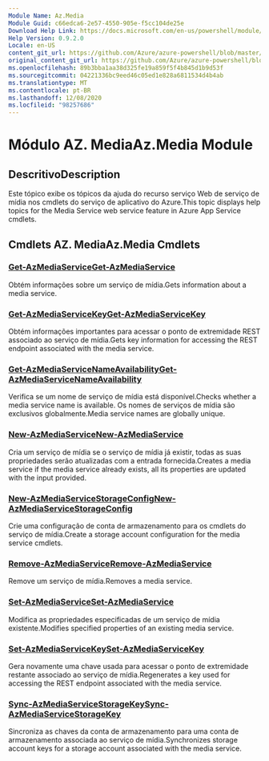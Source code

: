 ```yaml
---
Module Name: Az.Media
Module Guid: c66edca6-2e57-4550-905e-f5cc104de25e
Download Help Link: https://docs.microsoft.com/en-us/powershell/module/az.media
Help Version: 0.9.2.0
Locale: en-US
content_git_url: https://github.com/Azure/azure-powershell/blob/master/src/Media/Media/help/Az.Media.md
original_content_git_url: https://github.com/Azure/azure-powershell/blob/master/src/Media/Media/help/Az.Media.md
ms.openlocfilehash: 89b3bba1aa38d325fe19a859f5f4b845d1b9d53f
ms.sourcegitcommit: 04221336bc9eed46c05ed1e828a6811534d4b4ab
ms.translationtype: MT
ms.contentlocale: pt-BR
ms.lasthandoff: 12/08/2020
ms.locfileid: "98257686"
---
```

# <span data-ttu-id="02299-101">Módulo AZ. Media</span><span class="sxs-lookup"><span data-stu-id="02299-101">Az.Media Module</span></span>
## <span data-ttu-id="02299-102">Descritivo</span><span class="sxs-lookup"><span data-stu-id="02299-102">Description</span></span>
<span data-ttu-id="02299-103">Este tópico exibe os tópicos da ajuda do recurso serviço Web de serviço de mídia nos cmdlets do serviço de aplicativo do Azure.</span><span class="sxs-lookup"><span data-stu-id="02299-103">This topic displays help topics for the Media Service web service feature in Azure App Service cmdlets.</span></span>

## <span data-ttu-id="02299-104">Cmdlets AZ. Media</span><span class="sxs-lookup"><span data-stu-id="02299-104">Az.Media Cmdlets</span></span>
### [<span data-ttu-id="02299-105">Get-AzMediaService</span><span class="sxs-lookup"><span data-stu-id="02299-105">Get-AzMediaService</span></span>](Get-AzMediaService.md)
<span data-ttu-id="02299-106">Obtém informações sobre um serviço de mídia.</span><span class="sxs-lookup"><span data-stu-id="02299-106">Gets information about a media service.</span></span>

### [<span data-ttu-id="02299-107">Get-AzMediaServiceKey</span><span class="sxs-lookup"><span data-stu-id="02299-107">Get-AzMediaServiceKey</span></span>](Get-AzMediaServiceKey.md)
<span data-ttu-id="02299-108">Obtém informações importantes para acessar o ponto de extremidade REST associado ao serviço de mídia.</span><span class="sxs-lookup"><span data-stu-id="02299-108">Gets key information for accessing the REST endpoint associated with the media service.</span></span>

### [<span data-ttu-id="02299-109">Get-AzMediaServiceNameAvailability</span><span class="sxs-lookup"><span data-stu-id="02299-109">Get-AzMediaServiceNameAvailability</span></span>](Get-AzMediaServiceNameAvailability.md)
<span data-ttu-id="02299-110">Verifica se um nome de serviço de mídia está disponível.</span><span class="sxs-lookup"><span data-stu-id="02299-110">Checks whether a media service name is available.</span></span>
<span data-ttu-id="02299-111">Os nomes de serviços de mídia são exclusivos globalmente.</span><span class="sxs-lookup"><span data-stu-id="02299-111">Media service names are globally unique.</span></span>

### [<span data-ttu-id="02299-112">New-AzMediaService</span><span class="sxs-lookup"><span data-stu-id="02299-112">New-AzMediaService</span></span>](New-AzMediaService.md)
<span data-ttu-id="02299-113">Cria um serviço de mídia se o serviço de mídia já existir, todas as suas propriedades serão atualizadas com a entrada fornecida.</span><span class="sxs-lookup"><span data-stu-id="02299-113">Creates a media service if the media service already exists, all its properties are updated with the input provided.</span></span>

### [<span data-ttu-id="02299-114">New-AzMediaServiceStorageConfig</span><span class="sxs-lookup"><span data-stu-id="02299-114">New-AzMediaServiceStorageConfig</span></span>](New-AzMediaServiceStorageConfig.md)
<span data-ttu-id="02299-115">Crie uma configuração de conta de armazenamento para os cmdlets do serviço de mídia.</span><span class="sxs-lookup"><span data-stu-id="02299-115">Create a storage account configuration for the media service cmdlets.</span></span>

### [<span data-ttu-id="02299-116">Remove-AzMediaService</span><span class="sxs-lookup"><span data-stu-id="02299-116">Remove-AzMediaService</span></span>](Remove-AzMediaService.md)
<span data-ttu-id="02299-117">Remove um serviço de mídia.</span><span class="sxs-lookup"><span data-stu-id="02299-117">Removes a media service.</span></span>

### [<span data-ttu-id="02299-118">Set-AzMediaService</span><span class="sxs-lookup"><span data-stu-id="02299-118">Set-AzMediaService</span></span>](Set-AzMediaService.md)
<span data-ttu-id="02299-119">Modifica as propriedades especificadas de um serviço de mídia existente.</span><span class="sxs-lookup"><span data-stu-id="02299-119">Modifies specified properties of an existing media service.</span></span>

### [<span data-ttu-id="02299-120">Set-AzMediaServiceKey</span><span class="sxs-lookup"><span data-stu-id="02299-120">Set-AzMediaServiceKey</span></span>](Set-AzMediaServiceKey.md)
<span data-ttu-id="02299-121">Gera novamente uma chave usada para acessar o ponto de extremidade restante associado ao serviço de mídia.</span><span class="sxs-lookup"><span data-stu-id="02299-121">Regenerates a key used for accessing the REST endpoint associated with the media service.</span></span>

### [<span data-ttu-id="02299-122">Sync-AzMediaServiceStorageKey</span><span class="sxs-lookup"><span data-stu-id="02299-122">Sync-AzMediaServiceStorageKey</span></span>](Sync-AzMediaServiceStorageKey.md)
<span data-ttu-id="02299-123">Sincroniza as chaves da conta de armazenamento para uma conta de armazenamento associada ao serviço de mídia.</span><span class="sxs-lookup"><span data-stu-id="02299-123">Synchronizes storage account keys for a storage account associated with the media service.</span></span>

